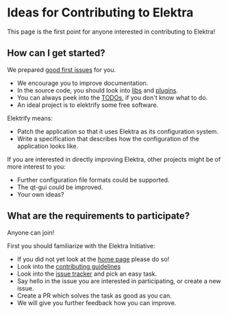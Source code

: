 # Ideas for Contributing to Elektra

This page is the first point for anyone interested in contributing to Elektra!


## How can I get started?

We prepared
[good first issues](https://github.com/ElektraInitiative/libelektra/issues?q=is%3Aissue+is%3Aopen+label%3A%22good+first+issue%22)
for you.

- We encourage you to improve documentation.
- In the source code, you should look into [libs](/src/libs/) and [plugins](/src/plugins/).
- You can always peek into the [TODOs](/doc/todo), if you don't know what to do.
- An ideal project is to elektrify some free software.

Elektrify means:

- Patch the application so that it uses Elektra as its configuration system.
- Write a specification that describes how the configuration of the application
  looks like.

If you are interested in directly improving Elektra, other projects might be of
more interest to you:

- Further configuration file formats could be supported.
- The qt-gui could be improved.
- Your own ideas?


## What are the requirements to participate?

Anyone can join!

First you should familiarize with the Elektra Initiative:

- If you did not yet look at the [home page](https://www.libelektra.org/) please do so!
- Look into the [contributing guidelines](/.github/CONTRIBUTING.md)
- Look into the [issue tracker](https://issues.libelektra.org/) and pick an easy task.
- Say hello in the issue you are interested in participating, or create a new issue.
- Create a PR which solves the task as good as you can.
- We will give you further feedback how you can improve.

